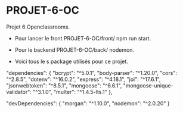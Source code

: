 # PROJET-6-OC

Projet 6 Openclassrooms.

- Pour lancer le front PROJET-6-OC/front/ npm run start.

- Pour le backend PROJET-6-OC/back/ nodemon.

- Voici tous le s package utilisés pour ce projet.

"dependencies": {
"bcrypt": "^5.0.1",
"body-parser": "^1.20.0",
"cors": "^2.8.5",
"dotenv": "^16.0.2",
"express": "^4.18.1",
"joi": "^17.6.1",
"jsonwebtoken": "^8.5.1",
"mongoose": "^6.6.1",
"mongoose-unique-validator": "^3.1.0",
"multer": "^1.4.5-lts.1"
},

"devDependencies": {
"morgan": "^1.10.0",
"nodemon": "^2.0.20"
}
